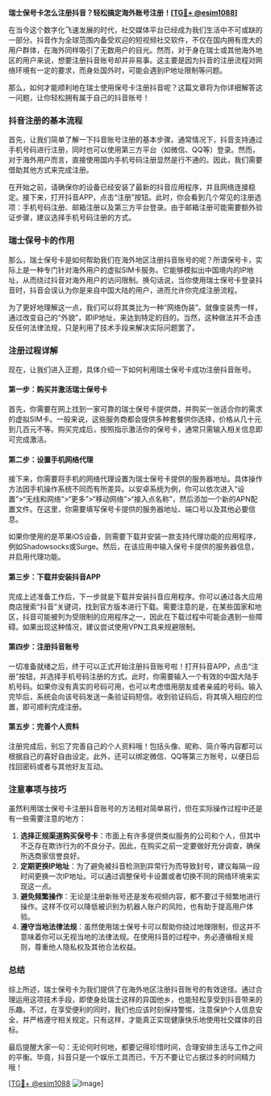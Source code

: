 **瑞士保号卡怎么注册抖音？轻松搞定海外账号注册！[[TG💪+ @esim1088](https://t.me/s/esim1088)]**

在当今这个数字化飞速发展的时代，社交媒体平台已经成为我们生活中不可或缺的一部分。抖音作为全球范围内备受欢迎的短视频社交软件，不仅在国内拥有庞大的用户群体，在海外同样吸引了无数用户的目光。然而，对于身在瑞士或其他海外地区的用户来说，想要注册抖音账号却并非易事。这主要是因为抖音的注册流程对网络环境有一定的要求，而身处国外时，可能会遇到IP地址限制等问题。

那么，如何才能顺利地在瑞士使用保号卡注册抖音呢？这篇文章将为你详细解答这一问题，让你轻松拥有属于自己的抖音账号！

### 抖音注册的基本流程

首先，让我们简单了解一下抖音账号注册的基本步骤。通常情况下，抖音支持通过手机号码进行注册，同时也可以使用第三方平台（如微信、QQ等）登录。然而，对于海外用户而言，直接使用国内手机号码注册显然是行不通的。因此，我们需要借助其他方式来完成注册。

在开始之前，请确保你的设备已经安装了最新的抖音应用程序，并且网络连接稳定。接下来，打开抖音APP，点击“注册”按钮。此时，你会看到几个常见的注册选项：手机号码注册、邮箱注册以及第三方平台登录。由于邮箱注册可能需要额外验证步骤，建议选择手机号码注册的方式。

### 瑞士保号卡的作用

那么，瑞士保号卡是如何帮助我们在海外地区注册抖音账号的呢？所谓保号卡，实际上是一种专门针对海外用户的虚拟SIM卡服务。它能够模拟出中国境内的IP地址，从而绕过抖音对海外用户的访问限制。换句话说，当你使用瑞士保号卡登录抖音时，抖音会误认为你是来自中国大陆的用户，进而允许你完成注册流程。

为了更好地理解这一点，我们可以将其类比为一种“网络伪装”。就像变装秀一样，通过改变自己的“外貌”，即IP地址，来达到特定的目的。当然，这种做法并不会违反任何法律法规，只是利用了技术手段来解决实际问题罢了。

### 注册过程详解

现在，让我们进入正题，具体介绍一下如何利用瑞士保号卡成功注册抖音账号。

#### 第一步：购买并激活瑞士保号卡

首先，你需要在网上找到一家可靠的瑞士保号卡提供商，并购买一张适合你的需求的虚拟SIM卡。一般来说，这些服务商都会提供多种套餐供你选择，价格从几十元到几百元不等。购买完成后，按照指示激活你的保号卡，通常只需输入相关信息即可完成激活。

#### 第二步：设置手机网络代理

接下来，你需要将手机的网络代理设置为瑞士保号卡提供的服务器地址。具体操作方法因手机操作系统不同而有所差异。以安卓系统为例，你可以依次进入“设置”>“无线和网络”>“更多”>“移动网络”>“接入点名称”，然后添加一个新的APN配置文件。在这里，你需要填写保号卡提供的服务器地址、端口号以及其他必要信息。

如果你使用的是苹果iOS设备，则需要下载并安装一款支持代理功能的应用程序，例如Shadowsocks或Surge。然后，在该应用中输入保号卡提供的服务器信息，并启用代理功能。

#### 第三步：下载并安装抖音APP

完成上述准备工作后，下一步就是下载并安装抖音应用程序。你可以通过各大应用商店搜索“抖音”关键词，找到官方版本进行下载。需要注意的是，在某些国家和地区，抖音可能被列为受限制的应用程序之一，因此在下载过程中可能会遇到一些障碍。如果出现这种情况，建议尝试使用VPN工具来规避限制。

#### 第四步：注册抖音账号

一切准备就绪之后，终于可以正式开始注册抖音账号啦！打开抖音APP，点击“注册”按钮，并选择手机号码注册的方式。此时，你需要输入一个有效的中国大陆手机号码。如果你没有真实的号码可用，也可以考虑借用朋友或者亲戚的号码。输入完毕后，系统会向该号码发送一条验证码短信。收到验证码后，将其填入相应的位置，即可顺利完成注册。

#### 第五步：完善个人资料

注册完成后，别忘了完善自己的个人资料哦！包括头像、昵称、简介等内容都可以根据自己的喜好自由设定。此外，还可以绑定微信、QQ等第三方账号，以便日后找回密码或者与其他好友互动。

### 注意事项与技巧

虽然利用瑞士保号卡注册抖音账号的方法相对简单易行，但在实际操作过程中还是有一些需要注意的地方：

1. **选择正规渠道购买保号卡**：市面上有许多提供类似服务的公司和个人，但其中不乏存在欺诈行为的不良分子。因此，在购买之前一定要做好充分调查，确保所选商家信誉良好。
2. **定期更换IP地址**：为了避免被抖音检测到异常行为而导致封号，建议每隔一段时间更换一次IP地址。可以通过调整保号卡设置或者切换不同的网络环境来实现这一点。
3. **避免频繁操作**：无论是注册新账号还是发布视频内容，都不要过于频繁地进行操作。这样不仅可以降低被识别为机器人账户的风险，也有助于提高用户体验。
4. **遵守当地法律法规**：虽然使用瑞士保号卡可以帮助你绕过地理限制，但这并不意味着你可以无视当地的法律法规。在使用抖音的过程中，务必遵循相关规则，尊重他人隐私权及其他合法权益。

### 总结

综上所述，瑞士保号卡为我们提供了在海外地区注册抖音账号的有效途径。通过合理运用这项技术手段，即使身处瑞士这样的异国他乡，也能轻松享受到抖音带来的乐趣。不过，在享受便利的同时，我们也应该时刻保持警惕，注意保护个人信息安全，并严格遵守相关规定。只有这样，才能真正实现健康快乐地使用社交媒体的目标。

最后提醒大家一句：无论何时何地，都要记得珍惜时间，合理安排生活与工作之间的平衡。毕竟，抖音只是一个娱乐工具而已，千万不要让它占据过多的时间精力哦！

[[TG💪+ @esim1088](https://t.me/s/esim1088) ![Image](https://i.postimg.cc/4NQfJmqS/Snipaste-2025-05-13-00-14-12.png)]